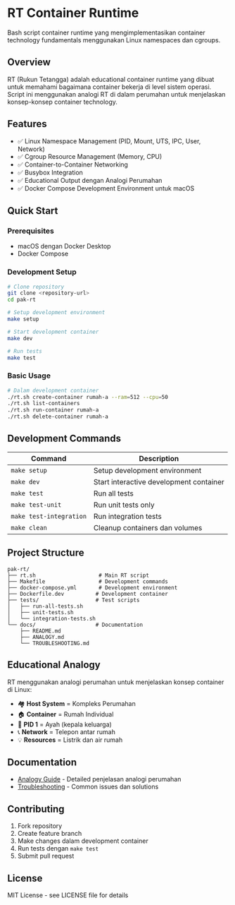 # RT Container Runtime

Bash script container runtime yang mengimplementasikan container technology fundamentals menggunakan Linux namespaces dan cgroups.

## Overview

RT (Rukun Tetangga) adalah educational container runtime yang dibuat untuk memahami bagaimana container bekerja di level sistem operasi. Script ini menggunakan analogi RT di dalam perumahan untuk menjelaskan konsep-konsep container technology.

## Features

- ✅ Linux Namespace Management (PID, Mount, UTS, IPC, User, Network)
- ✅ Cgroup Resource Management (Memory, CPU)
- ✅ Container-to-Container Networking
- ✅ Busybox Integration
- ✅ Educational Output dengan Analogi Perumahan
- ✅ Docker Compose Development Environment untuk macOS

## Quick Start

### Prerequisites

- macOS dengan Docker Desktop
- Docker Compose

### Development Setup

```bash
# Clone repository
git clone <repository-url>
cd pak-rt

# Setup development environment
make setup

# Start development container
make dev

# Run tests
make test
```

### Basic Usage

```bash
# Dalam development container
./rt.sh create-container rumah-a --ram=512 --cpu=50
./rt.sh list-containers
./rt.sh run-container rumah-a
./rt.sh delete-container rumah-a
```

## Development Commands

| Command | Description |
|---------|-------------|
| `make setup` | Setup development environment |
| `make dev` | Start interactive development container |
| `make test` | Run all tests |
| `make test-unit` | Run unit tests only |
| `make test-integration` | Run integration tests |
| `make clean` | Cleanup containers dan volumes |

## Project Structure

```
pak-rt/
├── rt.sh                    # Main RT script
├── Makefile                 # Development commands
├── docker-compose.yml       # Development environment
├── Dockerfile.dev          # Development container
├── tests/                  # Test scripts
│   ├── run-all-tests.sh
│   ├── unit-tests.sh
│   └── integration-tests.sh
└── docs/                   # Documentation
    ├── README.md
    ├── ANALOGY.md
    └── TROUBLESHOOTING.md
```

## Educational Analogy

RT menggunakan analogi perumahan untuk menjelaskan konsep container di Linux:

- 🏘️ **Host System** = Kompleks Perumahan
- 🏠 **Container** = Rumah Individual
- 👨 **PID 1** = Ayah (kepala keluarga)
- 📞 **Network** = Telepon antar rumah
- 💡 **Resources** = Listrik dan air rumah

## Documentation

- [Analogy Guide](ANALOGY.md) - Detailed penjelasan analogi perumahan
- [Troubleshooting](TROUBLESHOOTING.md) - Common issues dan solutions

## Contributing

1. Fork repository
2. Create feature branch
3. Make changes dalam development container
4. Run tests dengan `make test`
5. Submit pull request

## License

MIT License - see LICENSE file for details